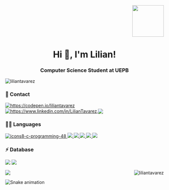 <div display="flex" align="right">
<a align="right" href="https://picasion.com/"><img src="https://i.picasion.com/pic91/bd896ae73c170b3c570d74b572fc58c3.gif" width="100" height="100" border="0"></a>
<h1 align="center">Hi 👋, I'm Lilian!</h1> 
</div>


<h3 align="center">Computer Science Student at UEPB</h3>

<p align="left"> 
  <img src="https://komarev.com/ghpvc/?username=liliantavarez&label=Profile%20views&color=0e75b6&style=flat" alt="liliantavarez"> 
</p>

<h3 align="left">📱 Contact </h3>

<p align="left">
  <a href="https://codepen.io/liliantavarez"target="_blank">
    <img align="center" src="https://img.shields.io/badge/Codepen-000000?style=for-the-badge&logo=codepen&logoColor=white" alt="https://codepen.io/liliantavarez">
  </a>

  <a target="_blank" href="https://www.linkedin.com/in/LilianTavarez">
    <img align="center" src="https://img.shields.io/badge/LinkedIn-0077B5?style=for-the-badge&logo=linkedin&logoColor=white" alt="https://www.linkedin.com/in/LilianTavarez">
  </a>

  <a href = "mailto: liliancarvalhotavares@gmail.com" target="_blank">
    <img align="center" src="https://img.shields.io/badge/Gmail-D14836?style=for-the-badge&logo=gmail&logoColor=white">
  </a>  
</p>

<h3 align="left">👩‍💻 Languages</h3>

<p align="left"> 
  <a href="https://www.cprogramming.com/" target="_blank"> 
    <img src="https://img.shields.io/badge/C-00599C?style=for-the-badge&logo=c&logoColor=white" alt="icons8-c-programming-48"> 
  </a> 
  
  <a href="https://www.w3schools.com/cpp/" target="_blank"> 
    <img src="https://img.shields.io/badge/C%2B%2B-00599C?style=for-the-badge&logo=c%2B%2B&logoColor=white"> 
  </a> 
  
  <a href="https://www.java.com" target="_blank"> 
    <img src="https://img.shields.io/badge/Java-ED8B00?style=for-the-badge&logo=java&logoColor=white"> 
  </a> 
  
  <a href="https://www.w3.org/html/" target="_blank"> 
    <img src="https://img.shields.io/badge/HTML5-E34F26?style=for-the-badge&logo=html5&logoColor=white"> 
  </a> 
 
  <a href="https://www.w3schools.com/css/" target="_blank"> 
    <img src="https://img.shields.io/badge/CSS3-1572B6?style=for-the-badge&logo=css3&logoColor=white"> 
  </a> 
 
  <a href="https://developer.mozilla.org/en-US/docs/Web/JavaScript" target="_blank"> 
    <img src="https://img.shields.io/badge/JavaScript-323330?style=for-the-badge&logo=javascript&logoColor=F7DF1E"> 
  </a> 
</p>

<h3 align="left">⚡ Database </h3>

<p>
<img src="https://img.shields.io/badge/MySQL-00000F?style=for-the-badge&logo=mysql&logoColor=white"> 
<img src="https://img.shields.io/badge/SQLite-07405E?style=for-the-badge&logo=sqlite&logoColor=white">
</p>

<p>
  <img align="right" src="https://github-readme-stats.vercel.app/api/top-langs?username=liliantavarez&show_icons=true&locale=en&layout=default&langs_count=8&theme=midnight-purple" alt="liliantavarez">

  <img src="https://github-readme-stats.vercel.app/api?username=liliantavarez&theme=midnight-purple&show_icons=tru">
</p>

  ![Snake animation](https://github.com/liliantavarez/liliantavarez/blob/output/github-contribution-grid-snake.svg)

